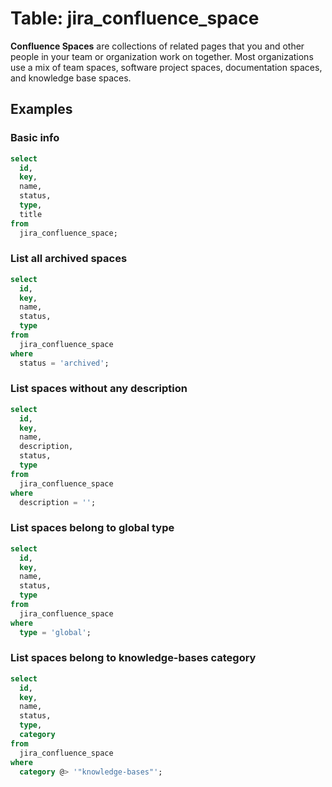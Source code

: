 # Table: jira_confluence_space

**Confluence Spaces** are collections of related pages that you and other people in your team or organization work on together. Most organizations use a mix of team spaces, software project spaces, documentation spaces, and knowledge base spaces.

## Examples

### Basic info

```sql
select
  id,
  key,
  name,
  status,
  type,
  title
from
  jira_confluence_space;
```

### List all archived spaces

```sql
select
  id,
  key,
  name,
  status,
  type
from
  jira_confluence_space
where
  status = 'archived';
```

### List spaces without any description

```sql
select
  id,
  key,
  name,
  description,
  status,
  type
from
  jira_confluence_space
where
  description = '';
```

### List spaces belong to global type

```sql
select
  id,
  key,
  name,
  status,
  type
from
  jira_confluence_space
where
  type = 'global';
```

### List spaces belong to knowledge-bases category

```sql
select
  id,
  key,
  name,
  status,
  type,
  category
from
  jira_confluence_space
where
  category @> '"knowledge-bases"';
```
